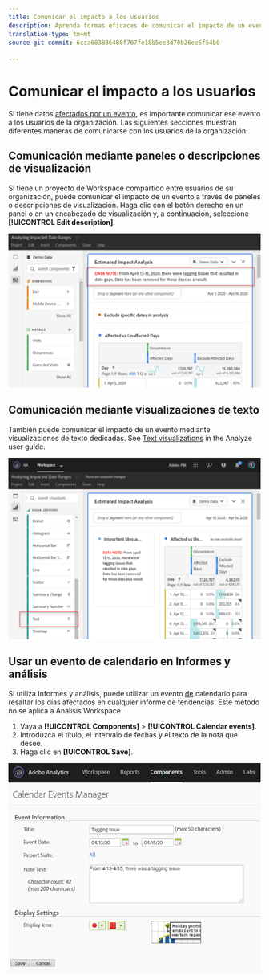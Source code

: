 ```yaml
---
title: Comunicar el impacto a los usuarios
description: Aprenda formas eficaces de comunicar el impacto de un evento en su organización.
translation-type: tm+mt
source-git-commit: 6cca683836480f707fe18b5ee8d70b26ee5f54b0

---
```



# Comunicar el impacto a los usuarios

Si tiene datos [afectados por un evento](../event-impacted.md), es importante comunicar ese evento a los usuarios de la organización. Las siguientes secciones muestran diferentes maneras de comunicarse con los usuarios de la organización.

## Comunicación mediante paneles o descripciones de visualización

Si tiene un proyecto de Workspace compartido entre usuarios de su organización, puede comunicar el impacto de un evento a través de paneles o descripciones de visualización. Haga clic con el botón derecho en un panel o en un encabezado de visualización y, a continuación, seleccione **[!UICONTROL Edit description]**.

![Descripción del panel](../assets/panel_description.png)

## Comunicación mediante visualizaciones de texto

También puede comunicar el impacto de un evento mediante visualizaciones de texto dedicadas. See [Text visualizations](/help/analyze/analysis-workspace/visualizations/text.md) in the Analyze user guide.

![Visualización de texto](../assets/text_visualization.png)

## Usar un evento de calendario en Informes y análisis

Si utiliza Informes y análisis, puede utilizar un evento [de](/help/components/t-calendar-event.md) calendario para resaltar los días afectados en cualquier informe de tendencias. Este método no se aplica a Análisis Workspace.

1. Vaya a **[!UICONTROL Components]** > **[!UICONTROL Calendar events]**.
2. Introduzca el título, el intervalo de fechas y el texto de la nota que desee.
3. Haga clic en **[!UICONTROL Save]**.

![evento de calendario](../assets/exclude_calendar_event.png)
